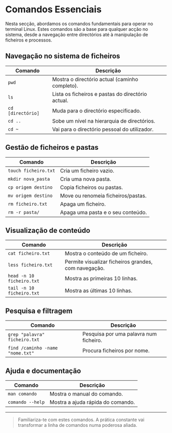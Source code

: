 # Comandos Essenciais

Nesta secção, abordamos os comandos fundamentais para operar no terminal Linux. Estes comandos são a base para qualquer acção no sistema, desde a navegação entre directórios até à manipulação de ficheiros e processos.

## Navegação no sistema de ficheiros

| Comando | Descrição |
|--------|-----------|
| `pwd` | Mostra o directório actual (caminho completo). |
| `ls` | Lista os ficheiros e pastas do directório actual. |
| `cd [directório]` | Muda para o directório especificado. |
| `cd ..` | Sobe um nível na hierarquia de directórios. |
| `cd ~` | Vai para o directório pessoal do utilizador. |

## Gestão de ficheiros e pastas

| Comando | Descrição |
|--------|-----------|
| `touch ficheiro.txt` | Cria um ficheiro vazio. |
| `mkdir nova_pasta` | Cria uma nova pasta. |
| `cp origem destino` | Copia ficheiros ou pastas. |
| `mv origem destino` | Move ou renomeia ficheiros/pastas. |
| `rm ficheiro.txt` | Apaga um ficheiro. |
| `rm -r pasta/` | Apaga uma pasta e o seu conteúdo. |

## Visualização de conteúdo

| Comando | Descrição |
|--------|-----------|
| `cat ficheiro.txt` | Mostra o conteúdo de um ficheiro. |
| `less ficheiro.txt` | Permite visualizar ficheiros grandes, com navegação. |
| `head -n 10 ficheiro.txt` | Mostra as primeiras 10 linhas. |
| `tail -n 10 ficheiro.txt` | Mostra as últimas 10 linhas. |

## Pesquisa e filtragem

| Comando | Descrição |
|--------|-----------|
| `grep "palavra" ficheiro.txt` | Pesquisa por uma palavra num ficheiro. |
| `find /caminho -name "nome.txt"` | Procura ficheiros por nome. |

## Ajuda e documentação

| Comando | Descrição |
|--------|-----------|
| `man comando` | Mostra o manual do comando. |
| `comando --help` | Mostra a ajuda rápida do comando. |

---

> Familiariza-te com estes comandos. A prática constante vai transformar a linha de comandos numa poderosa aliada.
